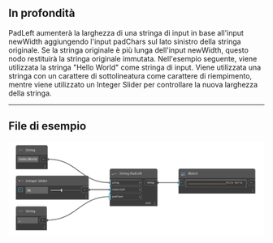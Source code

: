 ## In profondità
PadLeft aumenterà la larghezza di una stringa di input in base all'input newWidth aggiungendo l'input padChars sul lato sinistro della stringa originale. Se la stringa originale è più lunga dell'input newWidth, questo nodo restituirà la stringa originale immutata. Nell'esempio seguente, viene utilizzata la stringa "Hello World" come stringa di input. Viene utilizzata una stringa con un carattere di sottolineatura come carattere di riempimento, mentre viene utilizzato un Integer Slider per controllare la nuova larghezza della stringa.
___
## File di esempio

![PadLeft](./DSCore.String.PadLeft_img.jpg)

